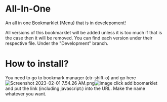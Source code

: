 # All-In-One
An all in one Bookmarklet (Menu) that is in develepoment!


All versions of this bookmarklet will be added unless it is too much if that is the case then it will be removed.
You can find each version under their respective file. Under the "Development" branch.

# How to install?
You need to go to bookmark manager (ctr-shift-o) and go here <img src="blob:chrome-untrusted://media-app/c47e307d-53c0-4a9e-bd42-25d684544aac" alt="Screenshot 2023-02-01 7.54.26 AM.png"/>![image](https://user-images.githubusercontent.com/116753978/216062371-d16a7a26-c708-4a8d-ac75-cad068251236.png)
click add boomarklet and put the link (including javascript:) into the URL. Make the name whatever you want. 
